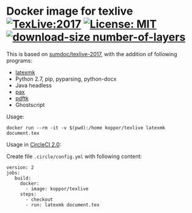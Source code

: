# Docker image for texlive [![TexLive:2017](https://img.shields.io/badge/TeX%20Live-2017-blue.svg)](https://www.tug.org/texlive/acquire.html) [![License: MIT](https://img.shields.io/badge/License-MIT-yellow.svg)](https://opensource.org/licenses/MIT) [![download-size number-of-layers](https://images.microbadger.com/badges/image/koppor/texlive.svg)](https://microbadger.com/images/koppor/texlive)

This is based on [sumdoc/texlive-2017](https://hub.docker.com/r/sumdoc/texlive-2017/), with the addition of following programs:

- [latexmk](https://www.ctan.org/pkg/latexmk/)
- Python 2.7, pip, pyparsing, python-docx
- Java headless
- [pax](http://ctan.org/pkg/pax)
- [pdftk](https://www.pdflabs.com/tools/pdftk-the-pdf-toolkit/)
- Ghostscript

Usage:

    docker run --rm -it -v $(pwd):/home koppor/texlive latexmk document.tex

Usage in [CircleCI 2.0](https://circleci.com/docs/2.0/):

Create file `.circle/config.yml` with following content:

```
version: 2
jobs:
   build:
     docker:
       - image: koppor/texlive
     steps:
       - checkout
       - run: latexmk document.tex
```
